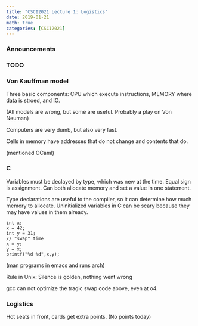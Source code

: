 ```yaml
---
title: "CSCI2021 Lecture 1: Logistics"
date: 2019-01-21
math: true 
categories: [CSCI2021]
---
```


### Announcements

### TODO

### Von Kauffman model

Three basic components: CPU which execute instructions, MEMORY where data is stroed, and IO.

(All models are wrong, but some are useful. Probably a play on Von Neuman)

Computers are very dumb, but also very fast.

Cells in memory have addresses that do not change and contents that do.

(mentioned OCaml)

### C 

Variables must be declayed by type, which was new at the time. Equal sign is assignment. Can both allocate memory and set a value in one statement.

Type declarations are useful to the compiler, so it can determine how much memory to allocate. Uninitialized variables in C can be scary because they may have values in them already.

```
int x;
x = 42;
int y = 31;
// "swap" time
x = y;
y = x;
printf("%d %d",x,y);
```

(man programs in emacs and runs arch)

Rule in Unix: Silence is golden, nothing went wrong

gcc can not optimize the tragic swap code above, even at o4.

### Logistics

Hot seats in front, cards get extra points. (No points today)